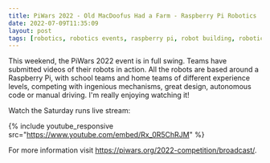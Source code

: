 ```yaml
---
title: PiWars 2022 - Old MacDoofus Had a Farm - Raspberry Pi Robotics
date: 2022-07-09T11:35:09
layout: post
tags: [robotics, robotics events, raspberry pi, robot building, robotics at home]
---
```

This weekend, the PiWars 2022 event is in full swing. Teams have submitted videos of their robots in action. All the robots are based around a Raspberry Pi, with school teams and home teams of different experience levels, competing with ingenious mechanisms, great design, autonomous code or manual driving. I'm really enjoying watching it!

Watch the Saturday runs live stream:

{% include youtube_responsive src="https://www.youtube.com/embed/Rx_0R5ChRJM" %}

For more information visit <https://piwars.org/2022-competition/broadcast/>.
